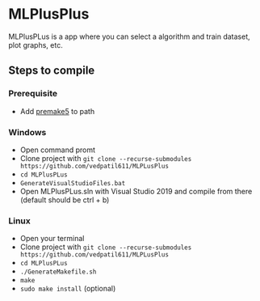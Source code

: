 # MLPlusPlus

MLPlusPLus is a app where you can select a algorithm and train dataset, plot graphs, etc.

## Steps to compile

### Prerequisite
* Add [premake5][1] to path

### Windows
* Open command promt
* Clone project with `git clone --recurse-submodules https://github.com/vedpatil611/MLPLusPlus`
* `cd MLPlusPLus`
* `GenerateVisualStudioFiles.bat`
* Open MLPlusPLus.sln with Visual Studio 2019 and compile from there (default should be ctrl + b)

### Linux
* Open your terminal
* Clone project with `git clone --recurse-submodules https://github.com/vedpatil611/MLPLusPlus`
* `cd MLPlusPLus`
* `./GenerateMakefile.sh`
* `make`
* `sudo make install` (optional)

[1]: https://github.com/premake/premake-core
